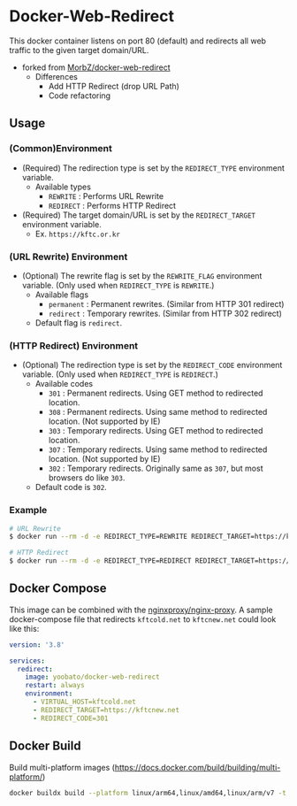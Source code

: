 # Docker-Web-Redirect #

This docker container listens on port 80 (default) and redirects all web traffic to the given target domain/URL.
- forked from [MorbZ/docker-web-redirect](https://github.com/MorbZ/docker-web-redirect)
  - Differences
    - Add HTTP Redirect (drop URL Path)
    - Code refactoring

## Usage ##
### (Common)Environment ###
- (Required) The redirection type is set by the `REDIRECT_TYPE` environment variable.
  - Available types
    - `REWRITE` : Performs URL Rewrite
    - `REDIRECT` : Performs HTTP Redirect
- (Required) The target domain/URL is set by the `REDIRECT_TARGET` environment variable.
  - Ex. `https://kftc.or.kr`

### (URL Rewrite) Environment ###
- (Optional) The rewrite flag is set by the `REWRITE_FLAG` environment variable. (Only used when `REDIRECT_TYPE` is `REWRITE`.)
  - Available flags
    - `permanent` : Permanent rewrites. (Similar from HTTP 301 redirect)
    - `redirect` : Temporary rewrites. (Similar from HTTP 302 redirect)
  - Default flag is `redirect`.

### (HTTP Redirect) Environment ###
- (Optional) The redirection type is set by the `REDIRECT_CODE` environment variable. (Only used when `REDIRECT_TYPE` is `REDIRECT`.)
  - Available codes
    - `301` : Permanent redirects. Using GET method to redirected location.
    - `308` : Permanent redirects. Using same method to redirected location. (Not supported by IE)
    - `303` : Temporary redirects. Using GET method to redirected location.
    - `307` : Temporary redirects. Using same method to redirected location. (Not supported by IE)
    - `302` : Temporary redirects. Originally same as `307`, but most browsers do like `303`.
  - Default code is `302`.

### Example ###
```sh
# URL Rewrite
$ docker run --rm -d -e REDIRECT_TYPE=REWRITE REDIRECT_TARGET=https://kftc.or.kr -p 80:80 yoobato/docker-web-redirect

# HTTP Redirect
$ docker run --rm -d -e REDIRECT_TYPE=REDIRECT REDIRECT_TARGET=https://kftc.or.kr -p 80:80 yoobato/docker-web-redirect
```

## Docker Compose ##
This image can be combined with the [nginxproxy/nginx-proxy](https://hub.docker.com/r/nginxproxy/nginx-proxy/).
A sample docker-compose file that redirects `kftcold.net` to `kftcnew.net` could look like this:

```yaml
version: '3.8'

services:
  redirect:
    image: yoobato/docker-web-redirect
    restart: always
    environment:
      - VIRTUAL_HOST=kftcold.net
      - REDIRECT_TARGET=https://kftcnew.net
      - REDIRECT_CODE=301
```

## Docker Build ##
Build multi-platform images (https://docs.docker.com/build/building/multi-platform/)

```sh
docker buildx build --platform linux/arm64,linux/amd64,linux/arm/v7 -t yoobato/docker-web-redirect:{version_tag} --push .
```
